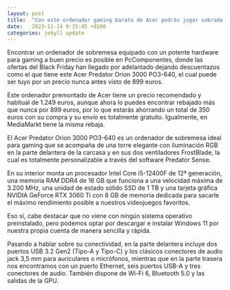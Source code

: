 ```yaml
---
layout: post
title:  "Con este ordenador gaming barato de Acer podrás jugar sobrado a todo en Full HD y ahora cuesta 350 euros menos en PcComponentes"
date:   2023-11-14 9:15:45 +0100
categories: jekyll update
---
```

Encontrar un ordenador de sobremesa equipado con un potente hardware para gaming a buen precio es posible en PcComponentes, donde las ofertas del Black Friday han llegado por adelantado dejando descuentazos como el que tiene este Acer Predator Orion 3000 PO3-640, el cual puede ser tuyo por un precio nunca antes visto de 899 euros.

Este ordenador premontado de Acer tiene un precio recomendado y habitual de 1.249 euros, aunque ahora lo puedes encontrar rebajado más que nunca por 899 euros, por lo que estarás ahorrando un total de 350 euros con su compra y su envío es totalmente gratuito. Igualmente, en MediaMarkt tiene la misma rebaja.

El Acer Predator Orion 3000 PO3-640 es un ordenador de sobremesa ideal para gaming que se acompaña de una torre elegante con iluminación RGB en la parte delantera de la carcasa y en sus dos ventiladores FrostBlade, la cual es totalmente personalizable a través del software Predator Sense.

En su interior monta un procesador Intel Core i5-12400F de 12ª generación, una memoria RAM DDR4 de 16 GB que funciona a una velocidad máxima de 3.200 MHz, una unidad de estado sólido SSD de 1 TB y una tarjeta gráfica NVIDIA GeForce RTX 3060 Ti con 8 GB de memoria dedicada para sacarle el máximo rendimiento posible a nuestros videojuegos favoritos.

Eso sí, cabe destacar que no viene con ningún sistema operativo preinstalado, pero podemos optar por descargar e instalar Windows 11 por nuestra propia cuenta de  manera sencilla y rápida. 

Pasando a hablar sobre su conectividad, en la parte delantera incluye dos puertos USB 3.2 Gen2 (Tipo-A y Tipo-C) y los clásicos conectores de audio jack 3,5 mm para auriculares o micrófonos, mientras que en la parte trasera nos encontramos con un puerto Ethernet, seis puertos USB-A y tres conectores de audio. También dispone de Wi-Fi 6, Bluetooth 5.0 y las salidas de la GPU.